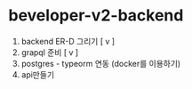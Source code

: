 # beveloper-v2-backend

1. backend ER-D 그리기 [ v ]
2. grapql 준비 [ v ]
3. postgres - typeorm 연동 (docker를 이용하기)
4. api만들기
